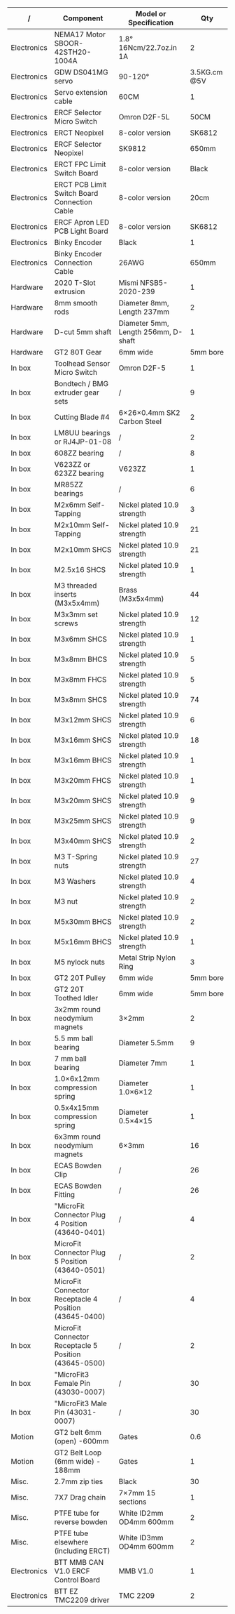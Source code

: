 | /            | Component                                                     | Model or Specification                       | Qty |
|--------------|---------------------------------------------------------------|----------------------------------------------|-----|
|  Electronics | NEMA17 Motor SBOOR-42STH20-1004A                              | 1.8° 16Ncm/22.7oz.in 1A                      | 2   |
|  Electronics | GDW DS041MG servo                                             | 90-120° | 3.5KG.cm @5V                       | 1   |
|  Electronics | Servo extension cable                                         | 60CM                                         | 1   |
|  Electronics | ERCF Selector Micro Switch                                    | Omron D2F-5L | 50CM | XH2.54 3pin            | 1   |
|  Electronics | ERCT Neopixel                                                 | 8-color version | SK6812 | 250mm | XH2.54    | 1   |
|  Electronics | ERCF Selector Neopixel                                        | SK9812 | 650mm | XH2.54                      | 1   |
|  Electronics | ERCT FPC Limit Switch Board                                   | 8-color version | Black | Omron D2F-5        | 1   |
|  Electronics | ERCT PCB Limit Switch Board Connection Cable                  | 8-color version | 20cm | XH2.54 9pin         | 1   |
|  Electronics | ERCF Apron LED PCB Light Board                                | 8-color version | SK6812 | Wire length 200mm | 1   |
|  Electronics | Binky Encoder                                                 | Black                                        | 1   |
|  Electronics | Binky Encoder Connection Cable                                | 26AWG | 650mm | XH2.54 3pin                  | 1   |
|  Hardware    | 2020 T-Slot extrusion                                         | Mismi NFSB5-2020-239                         | 1   |
|  Hardware    | 8mm smooth rods                                               | Diameter 8mm, Length 237mm                   | 2   |
|  Hardware    | D-cut 5mm shaft                                               | Diameter 5mm, Length 256mm, D-shaft          | 1   |
|  Hardware    | GT2 80T Gear                                                  | 6mm wide | 5mm bore                          | 1   |
| In box       | Toolhead Sensor Micro Switch                                  | Omron D2F-5                                  | 1   |
| In box       | Bondtech / BMG extruder gear sets                             | /                                            | 9   |
| In box       | Cutting Blade #4                                              | 6×26×0.4mm SK2 Carbon Steel                  | 2   |
| In box       | LM8UU bearings or RJ4JP-01-08                                 | /                                            | 2   |
| In box       | 608ZZ bearing                                                 | /                                            | 8   |
| In box       | V623ZZ or 623ZZ bearing                                       | V623ZZ                                       | 1   |
| In box       | MR85ZZ bearings                                               | /                                            | 6   |
| In box       | M2x6mm Self-Tapping                                           | Nickel plated 10.9 strength                  | 3   |
| In box       | M2x10mm Self-Tapping                                          | Nickel plated 10.9 strength                  | 21  |
| In box       | M2x10mm SHCS                                                  | Nickel plated 10.9 strength                  | 21  |
| In box       | M2.5x16 SHCS                                                  | Nickel plated 10.9 strength                  | 1   |
| In box       | M3 threaded inserts (M3x5x4mm)                                | Brass (M3x5x4mm)                             | 44  |
| In box       | M3x3mm set screws                                             | Nickel plated 10.9 strength                  | 12  |
| In box       | M3x6mm SHCS                                                   | Nickel plated 10.9 strength                  | 1   |
| In box       | M3x8mm BHCS                                                   | Nickel plated 10.9 strength                  | 5   |
| In box       | M3x8mm FHCS                                                   | Nickel plated 10.9 strength                  | 5   |
| In box       | M3x8mm SHCS                                                   | Nickel plated 10.9 strength                  | 74  |
| In box       | M3x12mm SHCS                                                  | Nickel plated 10.9 strength                  | 6   |
| In box       | M3x16mm SHCS                                                  | Nickel plated 10.9 strength                  | 18  |
| In box       | M3x16mm BHCS                                                  | Nickel plated 10.9 strength                  | 1   |
| In box       | M3x20mm FHCS                                                  | Nickel plated 10.9 strength                  | 1   |
| In box       | M3x20mm SHCS                                                  | Nickel plated 10.9 strength                  | 9   |
| In box       | M3x25mm SHCS                                                  | Nickel plated 10.9 strength                  | 9   |
| In box       | M3x40mm SHCS                                                  | Nickel plated 10.9 strength                  | 2   |
| In box       | M3 T-Spring nuts                                              | Nickel plated 10.9 strength                  | 27  |
| In box       | M3 Washers                                                    | Nickel plated 10.9 strength                  | 4   |
| In box       | M3 nut                                                        | Nickel plated 10.9 strength                  | 2   |
| In box       | M5x30mm BHCS                                                  | Nickel plated 10.9 strength                  | 2   |
| In box       | M5x16mm BHCS                                                  | Nickel plated 10.9 strength                  | 1   |
| In box       | M5 nylock nuts                                                | Metal Strip Nylon Ring                       | 3   |
| In box       | GT2 20T  Pulley                                               | 6mm wide | 5mm bore                          | 3   |
| In box       | GT2 20T  Toothed Idler                                        | 6mm wide | 5mm bore                          | 1   |
| In box       | 3x2mm round neodymium magnets                                 | 3×2mm                                        | 2   |
| In box       | 5.5 mm ball bearing                                           | Diameter 5.5mm                               | 9   |
| In box       | 7 mm ball bearing                                             | Diameter 7mm                                 | 1   |
| In box       | 1.0×6x12mm compression spring                                 | Diameter 1.0×6×12                            | 1   |
| In box       | 0.5x4x15mm compression spring                                 | Diameter 0.5×4×15                            | 1   |
| In box       | 6x3mm round neodymium magnets                                 | 6×3mm                                        | 16  |
| In box       | ECAS Bowden Clip                                              | /                                            | 26  |
| In box       | ECAS Bowden Fitting                                           | /                                            | 26  |
| In box       | "MicroFit Connector Plug 4 Position (43640-0401)              | /                                            | 4  |
| In box       | MicroFit Connector Plug 5 Position (43640-0501)               | /                                            | 2   |
| In box       | MicroFit Connector Receptacle 4 Position (43645-0400)         | /                                            | 4   |
| In box       | MicroFit Connector Receptacle 5 Position (43645-0500)         | /                                            | 2   |
| In box       | "MicroFit3 Female Pin (43030-0007)                            | /                                            | 30 |
| In box       | "MicroFit3 Male Pin (43031-0007)                              | /                                            | 30 |
|  Motion      | GT2 belt 6mm (open) -600mm                                    | Gates                                        | 0.6 |
|  Motion      | GT2 Belt Loop (6mm wide) - 188mm                              | Gates                                        | 1   |
|  Misc.       | 2.7mm zip ties                                                | Black                                        | 30  |
|  Misc.       | 7X7 Drag chain                                                | 7×7mm 15 sections                            | 1   |
|  Misc.       | PTFE tube for reverse bowden                                  | White ID2mm OD4mm 600mm                      | 2   |
|  Misc.       | PTFE tube elsewhere (including ERCT)                          | White ID3mm OD4mm 600mm                      | 2   |
|  Electronics | BTT MMB CAN V1.0 ERCF Control Board                           | MMB V1.0                                     | 1   |
|  Electronics | BTT EZ TMC2209 driver                                         | TMC 2209                                     | 2   |
